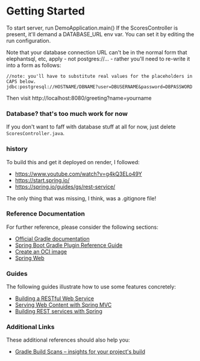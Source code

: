 # Getting Started

To start server, run DemoApplication.main()
If the ScoresController is present, it'll demand a DATABASE_URL env var.  You can set it by editing the run configuration.  

Note that your database connection URL can't be in the normal form that elephantsql, etc, apply  - not postgres://... - rather you'll need to re-write it into a form as follows:
```
//note: you'll have to substitute real values for the placeholders in CAPS below.
jdbc:postgresql://HOSTNAME/DBNAME?user=DBUSERNAME&password=DBPASSWORD
```

Then visit http://localhost:8080/greeting?name=yourname

### Database? that's too much work for now

If you don't want to faff with database stuff at all for now, just delete `ScoresController.java`.

### history

To build this and get it deployed on render, I followed:
* https://www.youtube.com/watch?v=g4kQ3ELo49Y
* https://start.spring.io/
* https://spring.io/guides/gs/rest-service/

The only thing that was missing, I think, was a .gitignore file!

### Reference Documentation
For further reference, please consider the following sections:

* [Official Gradle documentation](https://docs.gradle.org)
* [Spring Boot Gradle Plugin Reference Guide](https://docs.spring.io/spring-boot/docs/3.1.3/gradle-plugin/reference/html/)
* [Create an OCI image](https://docs.spring.io/spring-boot/docs/3.1.3/gradle-plugin/reference/html/#build-image)
* [Spring Web](https://docs.spring.io/spring-boot/docs/3.1.3/reference/htmlsingle/index.html#web)

### Guides
The following guides illustrate how to use some features concretely:

* [Building a RESTful Web Service](https://spring.io/guides/gs/rest-service/)
* [Serving Web Content with Spring MVC](https://spring.io/guides/gs/serving-web-content/)
* [Building REST services with Spring](https://spring.io/guides/tutorials/rest/)

### Additional Links
These additional references should also help you:

* [Gradle Build Scans – insights for your project's build](https://scans.gradle.com#gradle)

